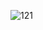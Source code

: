 
![121](https://user-images.githubusercontent.com/32854050/87878379-1fb67880-c9e4-11ea-9788-d1193c402717.jpg)
